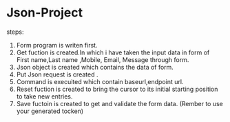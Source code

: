 # Json-Project
steps:
1. Form program is writen first.
2. Get fuction is created.In which i have taken the input data in form of First name,Last name ,Mobile, Email, Message through form.
3. Json object is created which contains the data of form.
4. Put Json request is created .
5. Command is execuited which contain baseurl,endpoint url.
6. Reset fuction is created to bring the cursor to its initial starting position to take new entries.
7. Save fuctoin is created to get and validate the form data. (Rember to use your generated tocken)



